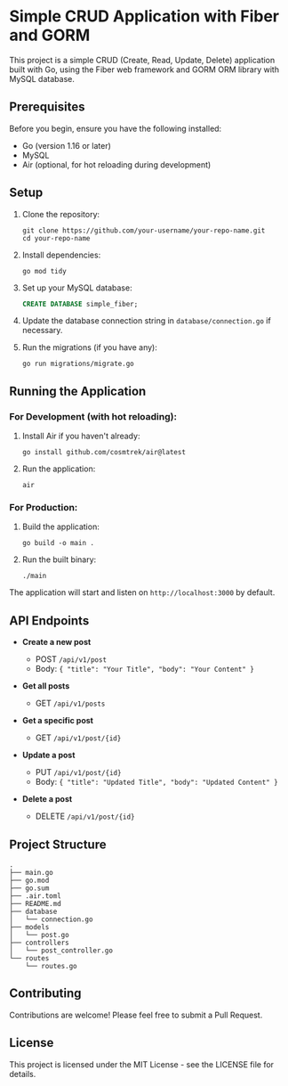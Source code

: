 # Simple CRUD Application with Fiber and GORM

This project is a simple CRUD (Create, Read, Update, Delete) application built with Go, using the Fiber web framework and GORM ORM library with MySQL database.

## Prerequisites

Before you begin, ensure you have the following installed:
- Go (version 1.16 or later)
- MySQL
- Air (optional, for hot reloading during development)

## Setup

1. Clone the repository:
   ```
   git clone https://github.com/your-username/your-repo-name.git
   cd your-repo-name
   ```

2. Install dependencies:
   ```
   go mod tidy
   ```

3. Set up your MySQL database:
   ```sql
   CREATE DATABASE simple_fiber;
   ```

4. Update the database connection string in `database/connection.go` if necessary.

5. Run the migrations (if you have any):
   ```
   go run migrations/migrate.go
   ```

## Running the Application

### For Development (with hot reloading):

1. Install Air if you haven't already:
   ```
   go install github.com/cosmtrek/air@latest
   ```

2. Run the application:
   ```
   air
   ```

### For Production:

1. Build the application:
   ```
   go build -o main .
   ```

2. Run the built binary:
   ```
   ./main
   ```

The application will start and listen on `http://localhost:3000` by default.

## API Endpoints

- **Create a new post**
  - POST `/api/v1/post`
  - Body: `{ "title": "Your Title", "body": "Your Content" }`

- **Get all posts**
  - GET `/api/v1/posts`

- **Get a specific post**
  - GET `/api/v1/post/{id}`

- **Update a post**
  - PUT `/api/v1/post/{id}`
  - Body: `{ "title": "Updated Title", "body": "Updated Content" }`

- **Delete a post**
  - DELETE `/api/v1/post/{id}`

## Project Structure

```
.
├── main.go
├── go.mod
├── go.sum
├── .air.toml
├── README.md
├── database
│   └── connection.go
├── models
│   └── post.go
├── controllers
│   └── post_controller.go
└── routes
    └── routes.go
```

## Contributing

Contributions are welcome! Please feel free to submit a Pull Request.

## License

This project is licensed under the MIT License - see the LICENSE file for details.

